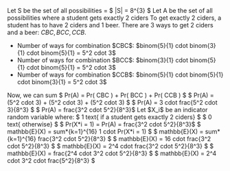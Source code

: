 Let S be the set of all possibilities = $ |S| = 8^{3} $ 
Let A be the set of all possibilities where a student gets exactly 2 ciders 
To get exactly 2 ciders, a student has to have 2 ciders and 1 beer. There are 3 ways to get 2 ciders and a beer: $CBC, BCC, CCB$.
<ul>
<li> Number of ways for combination $CBC$: $binom{5}{1} cdot binom{3}{1} cdot binom{5}{1} = 5^2 cdot 3$
<li> Number of ways for combination $BCC$: $binom{3}{1} cdot binom{5}{1} cdot binom{5}{1} = 5^2 cdot 3$
<li> Number of ways for combination $CCB$: $binom{5}{1} cdot binom{5}{1} cdot binom{3}{1} = 5^2 cdot 3$
</ul>
Now, we can sum 
$ Pr(A) = Pr( CBC ) + Pr( BCC ) + Pr( CCB ) $ 
$ Pr(A) = (5^2 cdot 3) + (5^2 cdot 3) + (5^2 cdot 3) $ 
$ Pr(A) = 3 cdot frac{5^2 cdot 3}{8^3} $ 
$ Pr(A) = frac{3^2 cdot 5^2}{8^3}$ 
Let $X_i$ be an indicator random variable where:
$ 1 text{ if a student gets exactly 2 ciders} $
$ 0 text{ otherwise} $
$ Pr(X*i = 1) = Pr(A) = frac{3^2 cdot 5^2}{8^3}$ 
$ mathbb{E}(X) = sum*{k=1}^{16} 1 cdot Pr(X*i = 1) $ 
$ mathbb{E}(X) = sum*{k=1}^{16} frac{3^2 cdot 5^2}{8^3} $ 
$ mathbb{E}(X) = 16 cdot frac{3^2 cdot 5^2}{8^3} $ 
$ mathbb{E}(X) = 2^4 cdot frac{3^2 cdot 5^2}{8^3} $ 
$ mathbb{E}(X) = frac{2^4 cdot 3^2 cdot 5^2}{8^3} $ 
$ mathbb{E}(X) = 2^4 cdot 3^2 cdot frac{5^2}{8^3} $
